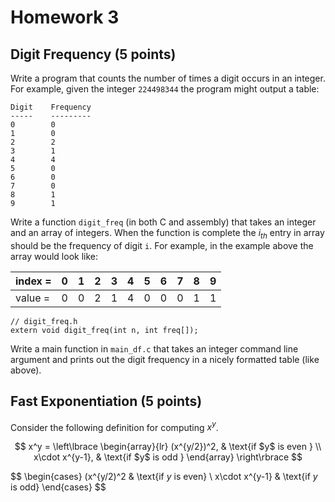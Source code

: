 # Homework 3 

## Digit Frequency (5 points)
Write a program that counts the number of times a digit occurs 
in an integer. For example, given the integer `224498344` the program might
output a table:


```
Digit    Frequency
-----    ---------
0        0
1        0 
2        2
3        1
4        4
5        0
6        0
7        0
8        1
9        1
```

Write a function `digit_freq` (in both C and assembly) that takes an integer
and an array of integers.  When the function is complete the $i_{th}$ entry in 
array should be the frequency of digit `i`. For example, in the example above the 
array would look like:

|index = | 0 | 1 | 2 | 3 | 4 | 5 | 6 | 7 | 8 | 9 |
|--------|---|---|---|---|---|---|---|---|---|---|
|value = | 0 | 0 | 2 | 1 | 4 | 0 | 0 | 0 | 1 | 1 |


```
// digit_freq.h
extern void digit_freq(int n, int freq[]);
```

Write a main function in `main_df.c` that takes an integer command line argument and prints out 
the digit frequency in a nicely formatted table (like above).


## Fast Exponentiation (5 points)

Consider the following definition for computing $x^y$.

$$
x^y = 
\left\lbrace
    \begin{array}{lr}
        (x^{y/2})^2, & \text{if $y$ is even } \\
        x\cdot x^{y-1}, & \text{if $y$ is odd }
    \end{array}
\right\rbrace
$$

$$
\begin{cases} 
      (x^{y/2)^2 & \text{if $y$ is even}  \\
      x\cdot x^{y-1} & \text{if $y$ is odd} 
\end{cases}
$$
